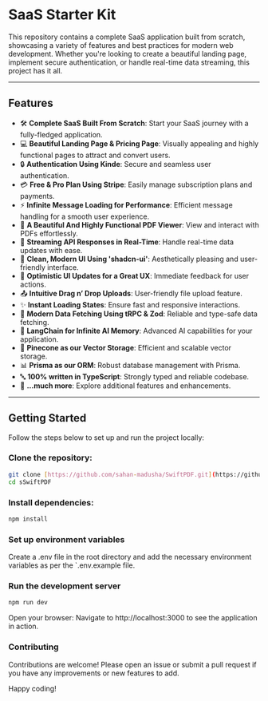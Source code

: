 # SaaS Starter Kit

This repository contains a complete SaaS application built from scratch, showcasing a variety of features and best practices for modern web development. Whether you're looking to create a beautiful landing page, implement secure authentication, or handle real-time data streaming, this project has it all.

---

## Features

- 🛠️ **Complete SaaS Built From Scratch**: Start your SaaS journey with a fully-fledged application.
- 💻 **Beautiful Landing Page & Pricing Page**: Visually appealing and highly functional pages to attract and convert users.
- 🔒 **Authentication Using Kinde**: Secure and seamless user authentication.
- 💳 **Free & Pro Plan Using Stripe**: Easily manage subscription plans and payments.
- ⚡ **Infinite Message Loading for Performance**: Efficient message handling for a smooth user experience.
- 📄 **A Beautiful And Highly Functional PDF Viewer**: View and interact with PDFs effortlessly.
- 🔄 **Streaming API Responses in Real-Time**: Handle real-time data updates with ease.
- 🎨 **Clean, Modern UI Using 'shadcn-ui'**: Aesthetically pleasing and user-friendly interface.
- 🚀 **Optimistic UI Updates for a Great UX**: Immediate feedback for user actions.
- 📤 **Intuitive Drag n’ Drop Uploads**: User-friendly file upload feature.
- ✨ **Instant Loading States**: Ensure fast and responsive interactions.
- 🔧 **Modern Data Fetching Using tRPC & Zod**: Reliable and type-safe data fetching.
- 🧠 **LangChain for Infinite AI Memory**: Advanced AI capabilities for your application.
- 🌲 **Pinecone as our Vector Storage**: Efficient and scalable vector storage.
- 📊 **Prisma as our ORM**: Robust database management with Prisma.
- 🔤 **100% written in TypeScript**: Strongly typed and reliable codebase.
- 🎁 **...much more**: Explore additional features and enhancements.

---

## Getting Started

Follow the steps below to set up and run the project locally:

### Clone the repository:
```bash
git clone [https://github.com/sahan-madusha/SwiftPDF.git](https://github.com/sahan-madusha/SwiftPDF.git)
cd sSwiftPDF
```

### Install dependencies:
```bash
npm install
```

### Set up environment variables
Create a .env file in the root directory and add the necessary environment variables as per the `.env.example file.

### Run the development server
```bash
npm run dev
```
Open your browser: Navigate to http://localhost:3000 to see the application in action.

### Contributing
Contributions are welcome! Please open an issue or submit a pull request if you have any improvements or new features to add.

Happy coding!

